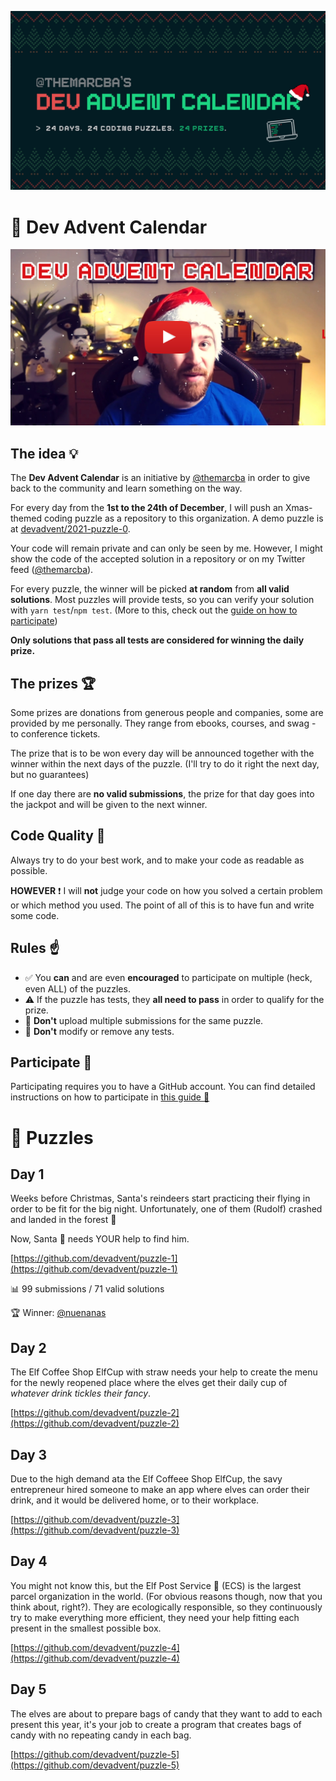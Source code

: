 ![](dac2021.jpg)

# 🎅 Dev Advent Calendar

[![Dev Advent Calendar Video Explaination](./youtube.jpg)](https://www.youtube.com/watch?v=AmtkdsTcHTo)

## The idea 💡

The **Dev Advent Calendar** is an initiative by [@themarcba](https://twitter.com/themarcba) in order to give back to the community and learn something on the way.

For every day from the **1st to the 24th of December**, I will push an Xmas-themed coding puzzle as a repository to this organization. A demo puzzle is at [devadvent/2021-puzzle-0](https://github.com/devadvent/2021-puzzle-0).

Your code will remain private and can only be seen by me. However, I might show the code of the accepted solution in a repository or on my Twitter feed ([@themarcba](https://twitter.com/themarcba)).

For every puzzle, the winner will be picked **at random** from **all valid solutions**. Most puzzles will provide tests, so you can verify your solution with `yarn test`/`npm test`. (More to this, check out the [guide on how to participate](CONTRIBUTING.md))

**Only solutions that pass all tests are considered for winning the daily prize.**

## The prizes 🏆

Some prizes are donations from generous people and companies, some are provided by me personally.
They range from ebooks, courses, and swag - to conference tickets.

The prize that is to be won every day will be announced together with the winner within the next days of the puzzle. (I'll try to do it right the next day, but no guarantees)

If one day there are **no valid submissions**, the prize for that day goes into the jackpot and will be given to the next winner.

## Code Quality 📐

Always try to do your best work, and to make your code as readable as possible.

**HOWEVER** ❗ I will **not** judge your code on how you solved a certain problem or which method you used. The point of all of this is to have fun and write some code.

## Rules ☝️

-   ✅ You **can** and are even **encouraged** to participate on multiple (heck, even ALL) of the puzzles.
-   ⚠️ If the puzzle has tests, they **all need to pass** in order to qualify for the prize.
-   🚫 **Don't** upload multiple submissions for the same puzzle.
-   🚫 **Don't** modify or remove any tests.

## Participate 🚀

Participating requires you to have a GitHub account.
You can find detailed instructions on how to participate in [this guide 📖](CONTRIBUTING.md)

# 🧩 Puzzles

## Day 1

Weeks before Christmas, Santa's reindeers start practicing their flying in order to be fit for the big night. Unfortunately, one of them (Rudolf) crashed and landed in the forest 🌲

Now, Santa 🎅 needs YOUR help to find him.

[https://github.com/devadvent/puzzle-1](https://github.com/devadvent/puzzle-1)

📊 99 submissions / 71 valid solutions

🏆 Winner: [@nuenanas](https://twitter.com/nuenanas)

## Day 2

The Elf Coffee Shop ElfCup with straw needs your help to create the menu for the newly reopened place where the elves get their daily cup of _whatever drink tickles their fancy_.

[https://github.com/devadvent/puzzle-2](https://github.com/devadvent/puzzle-2)

## Day 3

Due to the high demand ata the Elf Coffeee Shop ElfCup, the savy entrepreneur hired someone to make an app where elves can order their drink, and it would be delivered home, or to their workplace.

[https://github.com/devadvent/puzzle-3](https://github.com/devadvent/puzzle-3)

## Day 4

You might not know this, but the Elf Post Service 📯 (ECS) is the largest parcel organization in the world. (For obvious reasons though, now that you think about, right?). They are ecologically responsible, so they continuously try to make everything more efficient, they need your help fitting each present in the smallest possible box.

[https://github.com/devadvent/puzzle-4](https://github.com/devadvent/puzzle-4)

## Day 5

The elves are about to prepare bags of candy that they want to add to each present this year, it's your job to create a program that creates bags of candy with no repeating candy in each bag.

[https://github.com/devadvent/puzzle-5](https://github.com/devadvent/puzzle-5)